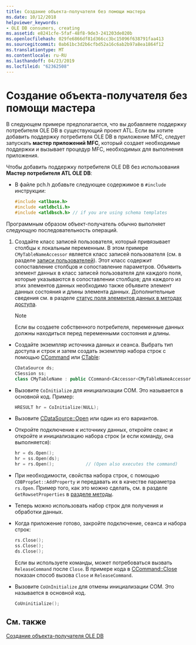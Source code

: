 ```yaml
---
title: Создание объекта-получателя без помощи мастера
ms.date: 10/12/2018
helpviewer_keywords:
- OLE DB consumers, creating
ms.assetid: e8241cfe-5faf-48f8-9de3-241203de020b
ms.openlocfilehash: 029fe6866df81d366cc3bc15096f638791faa413
ms.sourcegitcommit: 0ab61bc3d2b6cfbd52a16c6ab2b97a8ea1864f12
ms.translationtype: MT
ms.contentlocale: ru-RU
ms.lasthandoff: 04/23/2019
ms.locfileid: "62362508"
---
```

# <a name="creating-a-consumer-without-using-a-wizard"></a>Создание объекта-получателя без помощи мастера

В следующем примере предполагается, что вы добавляете поддержку потребителя OLE DB в существующий проект ATL. Если вы хотите добавить поддержку потребителя OLE DB в приложение MFC, следует запускать **мастер приложений MFC**, который создает необходимые поддержки и вызывает процедур MFC, необходимых для выполнения приложения.

Чтобы добавить поддержку потребителя OLE DB без использования **Мастер потребителя ATL OLE DB**:

- В файле pch.h добавьте следующее содержимое в `#include` инструкции:

    ```cpp
    #include <atlbase.h>
    #include <atldbcli.h>
    #include <atldbsch.h> // if you are using schema templates
    ```

Программным образом объект-получатель обычно выполняет следующую последовательность операций.

1. Создайте класс записей пользователя, который привязывает столбцы к локальным переменным. В этом примере `CMyTableNameAccessor` является класс записей пользователя (см. в разделе [записи пользователей](../../data/oledb/user-records.md)). Этот класс содержит сопоставление столбцов и сопоставление параметров. Объявить элемент данных в класс записей пользователя для каждого поля, которые указываются в сопоставлении столбцов; для каждого из этих элементов данных необходимо также объявите элемент данных состояния и длины элемента данных. Дополнительные сведения см. в разделе [статус поля элементов данных в методах доступа](../../data/oledb/field-status-data-members-in-wizard-generated-accessors.md).

    > [!NOTE]
    > Если вы создаете собственного потребителя, переменные данных должны находиться перед переменными состояния и длины.

- Создайте экземпляр источника данных и сеанса. Выбрать тип доступа и строк и затем создать экземпляр набора строк с помощью [CCommand](../../data/oledb/ccommand-class.md) или [CTable](../../data/oledb/ctable-class.md):

    ```cpp
    CDataSource ds;
    CSession ss;
    class CMyTableName : public CCommand<CAccessor<CMyTableNameAccessor>>
    ```

- Вызовите `CoInitialize` для инициализации COM. Это называется в основной код. Пример:

    ```cpp
    HRESULT hr = CoInitialize(NULL);
    ```

- Вызовите [CDataSource::Open](../../data/oledb/cdatasource-open.md) или один из его вариантов.

- Откройте подключение к источнику данных, откройте сеанс и откройте и инициализацию набора строк (и если команду, она выполняется):

    ```cpp
    hr = ds.Open();
    hr = ss.Open(ds);
    hr = rs.Open();            // (Open also executes the command)
    ```

- При необходимости, свойства набора строк, с помощью `CDBPropSet::AddProperty` и передавать их в качестве параметра `rs.Open`. Пример того, как это можно сделать, см. в разделе `GetRowsetProperties` в [разделе методы](../../data/oledb/consumer-wizard-generated-methods.md).

- Теперь можно использовать набор строк для получения и обработки данных.

- Когда приложение готово, закройте подключение, сеанса и набора строк:

    ```cpp
    rs.Close();
    ss.Close();
    ds.Close();
    ```

   Если вы используете команды, может потребоваться вызвать `ReleaseCommand` после `Close`. В примере кода в [CCommand::Close](../../data/oledb/ccommand-close.md) показан способ вызова `Close` и `ReleaseCommand`.

- Вызовите `CoUnInitialize` для отмены инициализации COM. Это называется в основной код.

    ```cpp
    CoUninitialize();
    ```

## <a name="see-also"></a>См. также

[Создание объекта-получателя OLE DB](../../data/oledb/creating-an-ole-db-consumer.md)